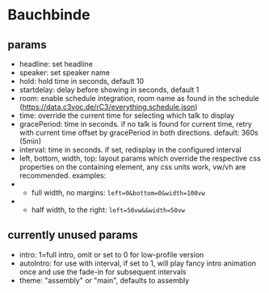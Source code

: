 # Bauchbinde

## params

* headline: set headline
* speaker: set speaker name
* hold: hold time in seconds, default 10
* startdelay: delay before showing in seconds, default 1
* room: enable schedule integration, room name as found in the schedule (https://data.c3voc.de/rC3/everything.schedule.json)
* time: override the current time for selecting which talk to display
* gracePeriod: time in seconds. if no talk is found for current time, retry with current time offset by gracePeriod in both directions. default: 360s (5min)
* interval: time in seconds. if set, redisplay in the configured interval
* left, bottom, width, top: layout params which override the respective css properties on the containing element, any css units work, vw/vh are recommended. examples:
* * full width, no margins: `left=0&bottom=0&width=100vw`
* * half width, to the right: `left=50vw&&width=50vw`

## currently unused params

* intro: 1=full intro, omit or set to 0 for low-profile version
* autoIntro: for use with interval, if set to 1, will play fancy intro animation once and use the fade-in for subsequent intervals
* theme: "assembly" or "main", defaults to assembly
